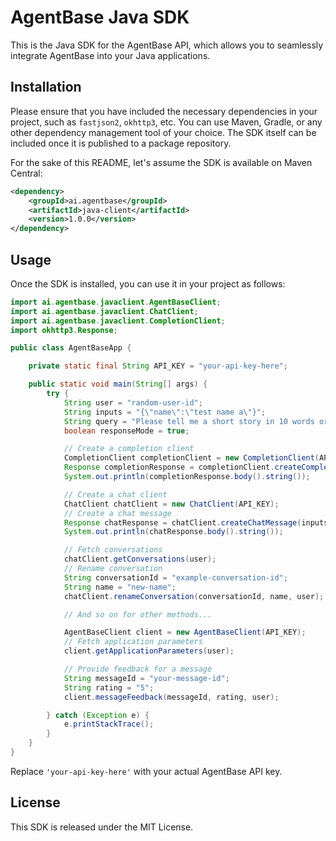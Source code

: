 # AgentBase Java SDK
This is the Java SDK for the AgentBase API, which allows you to seamlessly integrate AgentBase into your Java applications.

## Installation

Please ensure that you have included the necessary dependencies in your project, such as `fastjson2`, `okhttp3`, etc. You can use Maven, Gradle, or any other dependency management tool of your choice. The SDK itself can be included once it is published to a package repository.

For the sake of this README, let's assume the SDK is available on Maven Central:

```xml
<dependency>
    <groupId>ai.agentbase</groupId>
    <artifactId>java-client</artifactId>
    <version>1.0.0</version>
</dependency>
```

## Usage
Once the SDK is installed, you can use it in your project as follows:

```java
import ai.agentbase.javaclient.AgentBaseClient;
import ai.agentbase.javaclient.ChatClient;
import ai.agentbase.javaclient.CompletionClient;
import okhttp3.Response;

public class AgentBaseApp {

    private static final String API_KEY = "your-api-key-here";

    public static void main(String[] args) {
        try {
            String user = "random-user-id";
            String inputs = "{\"name\":\"test name a\"}";
            String query = "Please tell me a short story in 10 words or less.";
            boolean responseMode = true;

            // Create a completion client
            CompletionClient completionClient = new CompletionClient(API_KEY);
            Response completionResponse = completionClient.createCompletionMessage(inputs, query, user, responseMode);
            System.out.println(completionResponse.body().string());

            // Create a chat client
            ChatClient chatClient = new ChatClient(API_KEY);
            // Create a chat message
            Response chatResponse = chatClient.createChatMessage(inputs, query, user, true, null);
            System.out.println(chatResponse.body().string());

            // Fetch conversations
            chatClient.getConversations(user);
            // Rename conversation
            String conversationId = "example-conversation-id";
            String name = "new-name";
            chatClient.renameConversation(conversationId, name, user);

            // And so on for other methods...

            AgentBaseClient client = new AgentBaseClient(API_KEY);
            // Fetch application parameters
            client.getApplicationParameters(user);

            // Provide feedback for a message
            String messageId = "your-message-id";
            String rating = "5";
            client.messageFeedback(messageId, rating, user);

        } catch (Exception e) {
            e.printStackTrace();
        }
    }
}
```

Replace `'your-api-key-here'` with your actual AgentBase API key.

## License
This SDK is released under the MIT License.
